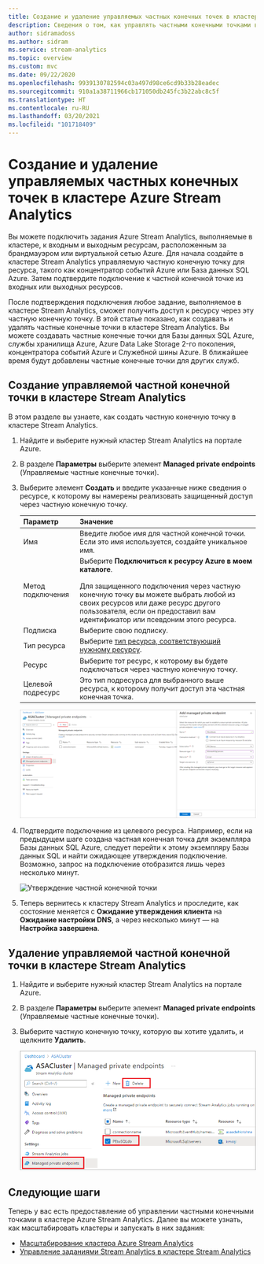 ```yaml
---
title: Создание и удаление управляемых частных конечных точек в кластере Azure Stream Analytics
description: Сведения о том, как управлять частными конечными точками в кластере Azure Stream Analytics.
author: sidramadoss
ms.author: sidram
ms.service: stream-analytics
ms.topic: overview
ms.custom: mvc
ms.date: 09/22/2020
ms.openlocfilehash: 9939130782594c03a497d98ce6cd9b33b28eadec
ms.sourcegitcommit: 910a1a38711966cb171050db245fc3b22abc8c5f
ms.translationtype: HT
ms.contentlocale: ru-RU
ms.lasthandoff: 03/20/2021
ms.locfileid: "101718409"
---
```

# <a name="create-and-delete-managed-private-endpoints-in-an-azure-stream-analytics-cluster"></a>Создание и удаление управляемых частных конечных точек в кластере Azure Stream Analytics

Вы можете подключить задания Azure Stream Analytics, выполняемые в кластере, к входным и выходным ресурсам, расположенным за брандмауэром или виртуальной сетью Azure. Для начала создайте в кластере Stream Analytics управляемую частную конечную точку для ресурса, такого как концентратор событий Azure или База данных SQL Azure. Затем подтвердите подключение к частной конечной точке из входных или выходных ресурсов.

После подтверждения подключения любое задание, выполняемое в кластере Stream Analytics, сможет получить доступ к ресурсу через эту частную конечную точку. В этой статье показано, как создавать и удалять частные конечные точки в кластере Stream Analytics. Вы можете создавать частные конечные точки для Базы данных SQL Azure, службы хранилища Azure, Azure Data Lake Storage 2-го поколения, концентратора событий Azure и Служебной шины Azure. В ближайшее время будут добавлены частные конечные точки для других служб. 

## <a name="create-managed-private-endpoint-in-stream-analytics-cluster"></a>Создание управляемой частной конечной точки в кластере Stream Analytics

В этом разделе вы узнаете, как создать частную конечную точку в кластере Stream Analytics.

1. Найдите и выберите нужный кластер Stream Analytics на портале Azure.

1. В разделе **Параметры** выберите элемент **Managed private endpoints** (Управляемые частные конечные точки).

1. Выберите элемент **Создать** и введите указанные ниже сведения о ресурсе, к которому вы намерены реализовать защищенный доступ через частную конечную точку.

   |Параметр|Значение|
   |---|---|
   |Имя|Введите любое имя для частной конечной точки. Если это имя используется, создайте уникальное имя.|
   |Метод подключения|Выберите **Подключиться к ресурсу Azure в моем каталоге**.<br><br>Для защищенного подключения через частную конечную точку вы можете выбрать любой из своих ресурсов или даже ресурс другого пользователя, если он предоставил вам идентификатор или псевдоним этого ресурса.|
   |Подписка|Выберите свою подписку.|
   |Тип ресурса|Выберите [тип ресурса, соответствующий нужному ресурсу](../private-link/private-endpoint-overview.md#private-link-resource).|
   |Ресурс|Выберите тот ресурс, к которому вы будете подключаться через частную конечную точку.|
   |Целевой подресурс|Это тип подресурса для выбранного выше ресурса, к которому получит доступ эта частная конечная точка.|

   ![Интерфейс создания частной конечной точки](./media/private-endpoints/create-private-endpoint.png)

1. Подтвердите подключение из целевого ресурса. Например, если на предыдущем шаге создана частная конечная точка для экземпляра Базы данных SQL Azure, следует перейти к этому экземпляру Базы данных SQL и найти ожидающее утверждения подключение. Возможно, запрос на подключение отобразится лишь через несколько минут.

    ![Утверждение частной конечной точки](./media/private-endpoints/approve-private-endpoint.png)

1. Теперь вернитесь к кластеру Stream Analytics и проследите, как состояние меняется с **Ожидание утверждения клиента** на **Ожидание настройки DNS**, а через несколько минут — на **Настройка завершена**.

## <a name="delete-a-managed-private-endpoint-in-a-stream-analytics-cluster"></a>Удаление управляемой частной конечной точки в кластере Stream Analytics

1. Найдите и выберите нужный кластер Stream Analytics на портале Azure.

1. В разделе **Параметры** выберите элемент **Managed private endpoints** (Управляемые частные конечные точки).

1. Выберите частную конечную точку, которую вы хотите удалить, и щелкните **Удалить**.

   ![Удаление частной конечной точки](./media/private-endpoints/delete-private-endpoint.png)

## <a name="next-steps"></a>Следующие шаги

Теперь у вас есть предоставление об управлении частными конечными точками в кластере Azure Stream Analytics. Далее вы можете узнать, как масштабировать кластеры и запускать в них задания:

* [Масштабирование кластера Azure Stream Analytics](scale-cluster.md)
* [Управление заданиями Stream Analytics в кластере Stream Analytics](manage-jobs-cluster.md)
